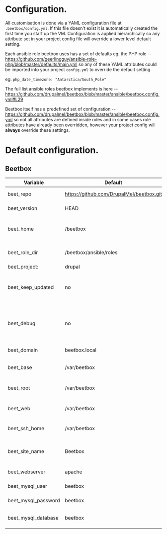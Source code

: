 # Configuration.

All customisation is done via a YAML configuration file at `.beetbox/config.yml`. If this file doesn't exist it is automatically created the first time you start up the VM.
Configuration is applied hierarchically so any attribute set in your project config file will override a lower level default setting.

Each ansible role beetbox uses has a set of defaults eg. the PHP role -- https://github.com/geerlingguy/ansible-role-php/blob/master/defaults/main.yml
so any of these YAML attributes could be imported into your project `config.yml` to override the default setting.

eg. `php_date_timezone: "Antarctica/South_Pole"`

The full list ansible roles beetbox implements is here -- https://github.com/drupalmel/beetbox/blob/master/ansible/beetbox.config.yml#L29

Beetbox itself has a predefined set of configuration -- https://github.com/drupalmel/beetbox/blob/master/ansible/beetbox.config.yml
so not all attributes are defined inside roles and in some cases role attributes have already been overridden, however your project config will **always** override these settings.


# Default configuration.

Beetbox
-----------------
Variable | Default  | Description
------------- | ---------     | ----------
beet_repo         | https://github.com/DrupalMel/beetbox.git | git project URL
beet_version      | HEAD | git project version
beet_home         | /beetbox | path to beetbox repo inside VM
beet_role_dir     | /beetbox/ansible/roles | path to ansible roles inside VM
beet_project:     | drupal |
beet_keep_updated | no | update beetbox repo inside VM before provisioning
beet_debug        | no | mount ansible directory inside VM for development
beet_domain       | beetbox.local | local domain for the VM
beet_base         | /var/beetbox | project mount point inside VM
beet_root         | /var/beetbox | path to project root insdie VM
beet_web          | /var/beetbox | path to docroot inside VM
beet_ssh_home     | /var/beetbox | entry point when using `vagrant ssh`
beet_site_name    | Beetbox | name of site, used for automatic installations
beet_webserver    | apache | webserver type
beet_mysql_user   | beetbox | mysql username
beet_mysql_password | beetbox | mysql password
beet_mysql_database | beetbox | mysql database name
